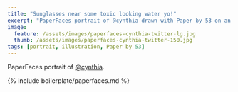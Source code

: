 ```yaml
---
title: "Sunglasses near some toxic looking water yo!"
excerpt: "PaperFaces portrait of @cynthia drawn with Paper by 53 on an iPad."
image: 
  feature: /assets/images/paperfaces-cynthia-twitter-lg.jpg
  thumb: /assets/images/paperfaces-cynthia-twitter-150.jpg
tags: [portrait, illustration, Paper by 53]
---
```


PaperFaces portrait of [@cynthia](http://twitter.com/cynthia).

{% include boilerplate/paperfaces.md %}